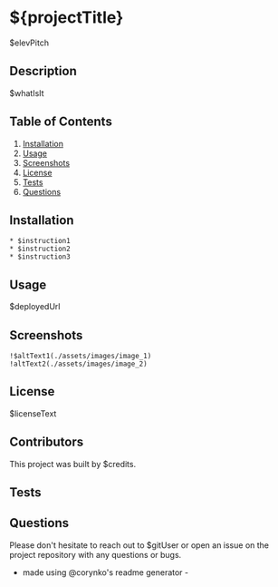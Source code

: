 # ${projectTitle}

$elevPitch

## Description

$whatIsIt

## Table of Contents

1. [Installation](#installation)
2. [Usage](#usage)
3. [Screenshots](#screenshots)
4. [License](#license)
5. [Tests](#tests)
6. [Questions](#questions)

## Installation

    * $instruction1
    * $instruction2
    * $instruction3

## Usage

$deployedUrl

## Screenshots

    !$altText1(./assets/images/image_1)
    !altText2(./assets/images/image_2)

## License

$licenseText

## Contributors

This project was built by $credits.

## Tests

## Questions

Please don't hesitate to reach out to $gitUser or open an issue on the project repository with any questions or bugs.

- made using @corynko's readme generator -
